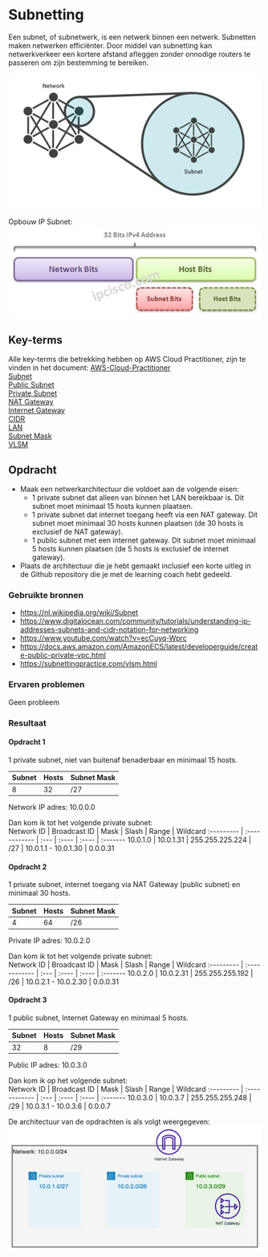 # Subnetting
Een subnet, of subnetwerk, is een netwerk binnen een netwerk. Subnetten maken netwerken efficiënter. Door middel van subnetting kan netwerkverkeer een kortere afstand afleggen zonder onnodige routers te passeren om zijn bestemming te bereiken.  

![Subnet](../00_includes/subnet-diagram.png)  

Opbouw IP Subnet:  
![Subnet](../00_includes/AWS-13aa.jpg)

## Key-terms
Alle key-terms die betrekking hebben op AWS Cloud Practitioner, zijn te vinden in het document: [AWS-Cloud-Practitioner](../beschrijvingen/aws-cloud-practitioner.md)  
[Subnet](../beschrijvingen/aws-cloud-pratitioner.md#Subnet)  
[Public Subnet](../beschrijvingen/aws-cloud-practitioner.md#Public-Subnet)  
[Private Subnet](../beschrijvingen/aws-cloud-practitioner.md#Private-Subnet)  
[NAT Gateway](../beschrijvingen/aws-cloud-practitioner.md#NAT)  
[Internet Gateway](../beschrijvingen/aws-cloud-practitioner.md#Internet-Gateway)  
[CIDR](../beschrijvingen/aws-cloud-practitioner.md#CIDR)  
[LAN](../beschrijvingen/aws-cloud-practitioner.md#LAN)  
[Subnet Mask](../beschrijvingen/aws-cloud-practitioner.md#Subnet-Mask)  
[VLSM](../beschrijvingen/aws-cloud-practitioner.md#VLSM)  

## Opdracht
- Maak een netwerkarchitectuur die voldoet aan de volgende eisen:
    - 1 private subnet dat alleen van binnen het LAN bereikbaar is. Dit subnet moet minimaal 15 hosts kunnen plaatsen.
    - 1 private subnet dat internet toegang heeft via een NAT gateway. Dit subnet moet minimaal 30 hosts kunnen plaatsen (de 30 hosts is exclusief de NAT gateway).
    - 1 public subnet met een internet gateway. Dit subnet moet minimaal 5 hosts kunnen plaatsen (de 5 hosts is exclusief de internet gateway).
- Plaats de architectuur die je hebt gemaakt inclusief een korte uitleg in de Github repository die je met de learning coach hebt gedeeld.

### Gebruikte bronnen
- https://nl.wikipedia.org/wiki/Subnet  
- https://www.digitalocean.com/community/tutorials/understanding-ip-addresses-subnets-and-cidr-notation-for-networking  
- https://www.youtube.com/watch?v=ecCuyq-Wprc  
- https://docs.aws.amazon.com/AmazonECS/latest/developerguide/create-public-private-vpc.html  
- https://subnettingpractice.com/vlsm.html  

### Ervaren problemen
Geen probleem

### Resultaat
#### Opdracht 1
1 private subnet, niet van buitenaf benaderbaar en minimaal 15 hosts.

Subnet | Hosts | Subnet Mask
:----- | :---- | :----------
8 | 32 | /27

Network IP adres: 10.0.0.0

Dan kom ik tot het volgende private subnet:  
Network ID | Broadcast ID  | Mask | Slash | Range | Wildcard
:--------- | :------------ | :--- | :---- | :---- | :-------
10.0.1.0 | 10.0.1.31 | 255.255.225.224 | /27 | 10.0.1.1 - 10.0.1.30 | 0.0.0.31

#### Opdracht 2
1 private subnet, internet toegang via NAT Gateway (public subnet) en minimaal 30 hosts.

Subnet | Hosts | Subnet Mask
:----- | :---- | :----------
4 | 64 | /26

Private IP adres: 10.0.2.0  

Dan kom ik tot het volgende private subnet:  
Network ID | Broadcast ID  | Mask | Slash | Range | Wildcard
:--------- | :------------ | :--- | :---- | :---- | :-------
10.0.2.0 | 10.0.2.31 | 255.255.255.192 | /26 | 10.0.2.1 - 10.0.2.30 | 0.0.0.31

#### Opdracht 3
1 public subnet, Internet Gateway en minimaal 5 hosts.

Subnet | Hosts | Subnet Mask
:----- | :---- | :----------
32 | 8 | /29

Public IP adres: 10.0.3.0

Dan kom ik op het volgende subnet:  
Network ID | Broadcast ID  | Mask | Slash | Range | Wildcard
:--------- | :------------ | :--- | :---- | :---- | :-------
10.0.3.0 | 10.0.3.7 | 255.255.255.248 | /29 | 10.0.3.1 - 10.0.3.6 | 0.0.0.7

De architectuur van de opdrachten is als volgt weergegeven:  
![opdracht](../00_includes/AWS-13-Subnetting.png)
